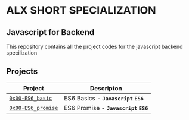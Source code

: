# ALX SHORT SPECIALIZATION

## Javascript for Backend
This repository contains all the project codes for the javascript backend specilization

## Projects

| Project | Descripton |
| ------- | ---------- |
| [`0x00-ES6_basic`](./0x00-ES6_basic/) | ES6 Basics - **`Javascript`** **`ES6`** |
| [`0x00-ES6_promise`](./0x00-ES6_promise/) | ES6 Promise - **`Javascript`** **`ES6`** |
